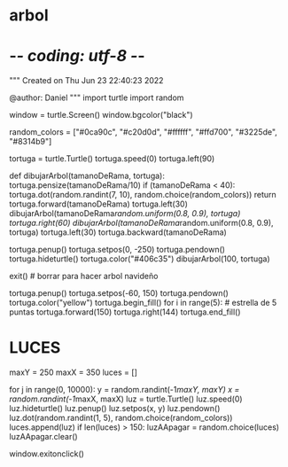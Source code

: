 # arbol
# -*- coding: utf-8 -*-
"""
Created on Thu Jun 23 22:40:23 2022

@author: Daniel
"""
import turtle
import random

window = turtle.Screen()
window.bgcolor("black")

random_colors = ["#0ca90c", "#c20d0d", "#ffffff", "#ffd700", "#3225de", "#8314b9"]

tortuga = turtle.Turtle()
tortuga.speed(0)
tortuga.left(90)

def dibujarArbol(tamanoDeRama, tortuga):
    tortuga.pensize(tamanoDeRama/10)
    if (tamanoDeRama < 40):
        tortuga.dot(random.randint(7, 10), random.choice(random_colors))
        return
    tortuga.forward(tamanoDeRama)
    tortuga.left(30)
    dibujarArbol(tamanoDeRama*random.uniform(0.8, 0.9), tortuga)
    tortuga.right(60)
    dibujarArbol(tamanoDeRama*random.uniform(0.8, 0.9), tortuga)
    tortuga.left(30)
    tortuga.backward(tamanoDeRama)

tortuga.penup()
tortuga.setpos(0, -250)
tortuga.pendown()
tortuga.hideturtle()
tortuga.color("#406c35")
dibujarArbol(100, tortuga)


exit() # borrar para hacer arbol navideño


tortuga.penup()
tortuga.setpos(-60, 150)
tortuga.pendown()
tortuga.color("yellow")
tortuga.begin_fill()
for i in range(5): # estrella de 5 puntas
    tortuga.forward(150)
    tortuga.right(144)
tortuga.end_fill()

# LUCES
maxY = 250
maxX = 350
luces = []

for j in range(0, 10000):
    y = random.randint(-1*maxY, maxY)
    x = random.randint(-1*maxX, maxX)
    luz = turtle.Turtle()
    luz.speed(0)
    luz.hideturtle()
    luz.penup()
    luz.setpos(x, y)
    luz.pendown()
    luz.dot(random.randint(1, 5), random.choice(random_colors))
    luces.append(luz)
    if len(luces) > 150:
        luzAApagar = random.choice(luces)
        luzAApagar.clear()






window.exitonclick()
